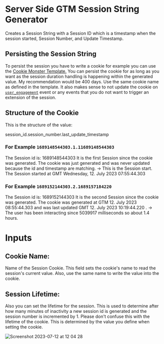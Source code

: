 # Server Side GTM Session String Generator
Creates a Session String with a Session ID which is a timestamp when the session started, Session Number, and Update Timestamp.

## Persisting the Session String
To persist the session you have to write a cookie for example you can use the [Cookie Monster Template.](https://www.simoahava.com/custom-templates/cookie-monster/) You can persist the cookie for as long as you want as the session duration handling is happening within the generated value. My recommendation would be 400 days. Use the same cookie name as defined in the template. It also makes sense to not update the cookie on [`user_engagement`](https://support.google.com/analytics/answer/11109416?hl=en) event or any events that you do not want to trigger an extension of the session.

## Structure of the Cookie
This is the structure of the value:

session_id.session_number.last_update_timestamp

### For Example `1689148544303.1.11689148544303`

The Session id is: 1689148544303
It is the first Session since the cookie was generated.
The cookie was just generated and was never updated because the id and timestamp are matching. -> This is the Session start.
The Session started at GMT Wednesday, 12. July 2023 07:55:44.303

### For Example `1689152144303.2.1689157184220`

The Session id is: 1689152144303
It is the second Session since the cookie was generated.
The cookie was generated at  GTM 12. July 2023 08:55:44.303 and was last updated GMT 12. July 2023 10:19:44.220 . -> The user has been interacting since 5039917 milliseconds so about 1.4 hours.

# Inputs
## Cookie Name:
Name of the Session Cookie. This field sets the cookie's name to read the session's current value. Also, use the same name to write the value into the cookie.

## Session Lifetime:
Also you can set the lifetime for the session. This is used to determine after how many minutes of inactivity a new session id is generated and the session number is incremented by 1. Please don't confuse this with the lifetime of the cookie. This is determined by the value you define when setting the cookie.


![Screenshot 2023-07-12 at 12 04 28](https://github.com/mohrstade/ssgtm_session_string/assets/3420538/20646606-c51b-49df-a517-66dc3ac89689)
